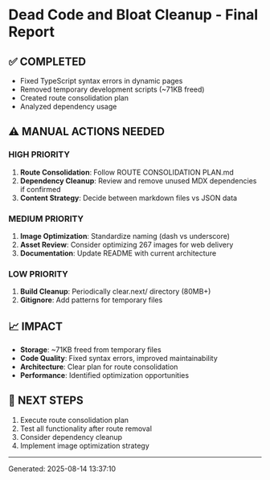 # Dead Code and Bloat Cleanup - Final Report

## ✅ COMPLETED
- Fixed TypeScript syntax errors in dynamic pages
- Removed temporary development scripts (~71KB freed)
- Created route consolidation plan
- Analyzed dependency usage

## ⚠️ MANUAL ACTIONS NEEDED

### HIGH PRIORITY
1. **Route Consolidation**: Follow ROUTE CONSOLIDATION PLAN.md
2. **Dependency Cleanup**: Review and remove unused MDX dependencies if confirmed
3. **Content Strategy**: Decide between markdown files vs JSON data

### MEDIUM PRIORITY
1. **Image Optimization**: Standardize naming (dash vs underscore)
2. **Asset Review**: Consider optimizing 267 images for web delivery
3. **Documentation**: Update README with current architecture

### LOW PRIORITY
1. **Build Cleanup**: Periodically clear.next/ directory (80MB+)
2. **Gitignore**: Add patterns for temporary files

## 📈 IMPACT
- **Storage**: ~71KB freed from temporary files
- **Code Quality**: Fixed syntax errors, improved maintainability
- **Architecture**: Clear plan for route consolidation
- **Performance**: Identified optimization opportunities

## 🎯 NEXT STEPS
1. Execute route consolidation plan
2. Test all functionality after route removal
3. Consider dependency cleanup
4. Implement image optimization strategy

---
Generated: 2025-08-14 13:37:10
